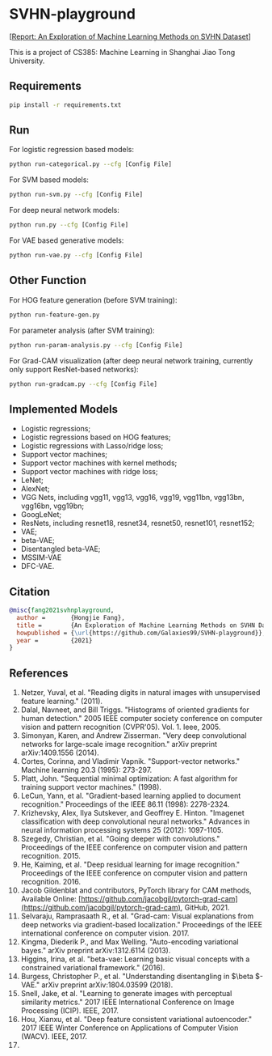 # SVHN-playground

[[Report: An Exploration of Machine Learning Methods on SVHN Dataset](assets/An%20Exploration%20of%20Machine%20Learning%20Methods%20on%20SVHN%20Dataset.pdf)]

This is a project of CS385: Machine Learning in Shanghai Jiao Tong University.

## Requirements

```bash
pip install -r requirements.txt
```

## Run

For logistic regression based models:

```bash
python run-categorical.py --cfg [Config File]
```

For SVM based models:

```bash
python run-svm.py --cfg [Config File]
```

For deep neural network models:

```bash
python run.py --cfg [Config File]
```

For VAE based generative models:

```bash
python run-vae.py --cfg [Config File]
```

## Other Function

For HOG feature generation (before SVM training):

```bash
python run-feature-gen.py
```

For parameter analysis (after SVM training):

```bash
python run-param-analysis.py --cfg [Config File]
```

For Grad-CAM visualization (after deep neural network training, currently only support ResNet-based networks):

```bash
python run-gradcam.py --cfg [Config File]
```

## Implemented Models

- Logistic regressions;
- Logistic regressions based on HOG features;
- Logistic regressions with Lasso/ridge loss;
- Support vector machines;
- Support vector machines with kernel methods;
- Support vector machines with ridge loss;
- LeNet;
- AlexNet;
- VGG Nets, including vgg11, vgg13, vgg16, vgg19, vgg11bn, vgg13bn, vgg16bn, vgg19bn;
- GoogLeNet;
- ResNets, including resnet18, resnet34, resnet50, resnet101, resnet152;
- VAE;
- beta-VAE;
- Disentangled beta-VAE;
- MSSIM-VAE
- DFC-VAE.

## Citation

```bibtex
@misc{fang2021svhnplayground,
  author =       {Hongjie Fang},
  title =        {An Exploration of Machine Learning Methods on SVHN Dataset},
  howpublished = {\url{https://github.com/Galaxies99/SVHN-playground}},
  year =         {2021}
}
```

## References

1. Netzer, Yuval, et al. "Reading digits in natural images with unsupervised feature learning." (2011).
2. Dalal, Navneet, and Bill Triggs. "Histograms of oriented gradients for human detection." 2005 IEEE computer society conference on computer vision and pattern recognition (CVPR'05). Vol. 1. Ieee, 2005.
3. Simonyan, Karen, and Andrew Zisserman. "Very deep convolutional networks for large-scale image recognition." arXiv preprint arXiv:1409.1556 (2014).
4. Cortes, Corinna, and Vladimir Vapnik. "Support-vector networks." Machine learning 20.3 (1995): 273-297.
5. Platt, John. "Sequential minimal optimization: A fast algorithm for training support vector machines." (1998).
6. LeCun, Yann, et al. "Gradient-based learning applied to document recognition." Proceedings of the IEEE 86.11 (1998): 2278-2324.
7. Krizhevsky, Alex, Ilya Sutskever, and Geoffrey E. Hinton. "Imagenet classification with deep convolutional neural networks." Advances in neural information processing systems 25 (2012): 1097-1105.
8. Szegedy, Christian, et al. "Going deeper with convolutions." Proceedings of the IEEE conference on computer vision and pattern recognition. 2015.
9. He, Kaiming, et al. "Deep residual learning for image recognition." Proceedings of the IEEE conference on computer vision and pattern recognition. 2016.
10. Jacob Gildenblat and contributors, PyTorch library for CAM methods, Available Online: [https://github.com/jacobgil/pytorch-grad-cam](https://github.com/jacobgil/pytorch-grad-cam), GitHub, 2021.
11. Selvaraju, Ramprasaath R., et al. "Grad-cam: Visual explanations from deep networks via gradient-based localization." Proceedings of the IEEE international conference on computer vision. 2017.
12. Kingma, Diederik P., and Max Welling. "Auto-encoding variational bayes." arXiv preprint arXiv:1312.6114 (2013).
13. Higgins, Irina, et al. "beta-vae: Learning basic visual concepts with a constrained variational framework." (2016).
14. Burgess, Christopher P., et al. "Understanding disentangling in $\beta $-VAE." arXiv preprint arXiv:1804.03599 (2018).
15. Snell, Jake, et al. "Learning to generate images with perceptual similarity metrics." 2017 IEEE International Conference on Image Processing (ICIP). IEEE, 2017.
16. Hou, Xianxu, et al. "Deep feature consistent variational autoencoder." 2017 IEEE Winter Conference on Applications of Computer Vision (WACV). IEEE, 2017.
17. 